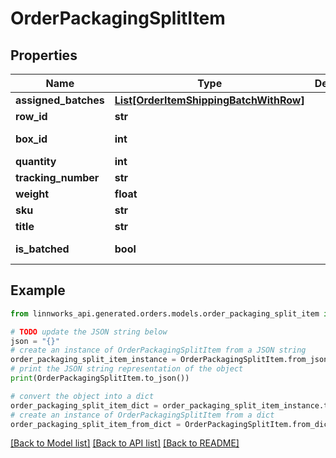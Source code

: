 # OrderPackagingSplitItem


## Properties

Name | Type | Description | Notes
------------ | ------------- | ------------- | -------------
**assigned_batches** | [**List[OrderItemShippingBatchWithRow]**](OrderItemShippingBatchWithRow.md) |  | [optional] 
**row_id** | **str** |  | [optional] 
**box_id** | **int** |  | [optional] [readonly] 
**quantity** | **int** |  | [optional] 
**tracking_number** | **str** |  | [optional] 
**weight** | **float** |  | [optional] 
**sku** | **str** |  | [optional] 
**title** | **str** |  | [optional] 
**is_batched** | **bool** |  | [optional] [readonly] 

## Example

```python
from linnworks_api.generated.orders.models.order_packaging_split_item import OrderPackagingSplitItem

# TODO update the JSON string below
json = "{}"
# create an instance of OrderPackagingSplitItem from a JSON string
order_packaging_split_item_instance = OrderPackagingSplitItem.from_json(json)
# print the JSON string representation of the object
print(OrderPackagingSplitItem.to_json())

# convert the object into a dict
order_packaging_split_item_dict = order_packaging_split_item_instance.to_dict()
# create an instance of OrderPackagingSplitItem from a dict
order_packaging_split_item_from_dict = OrderPackagingSplitItem.from_dict(order_packaging_split_item_dict)
```
[[Back to Model list]](../README.md#documentation-for-models) [[Back to API list]](../README.md#documentation-for-api-endpoints) [[Back to README]](../README.md)


